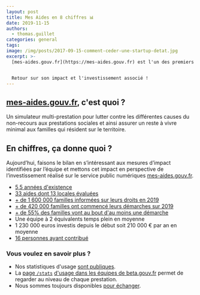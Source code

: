 ```yaml
---
layout: post
title: Mes Aides en 8 chiffres 📊
date: 2019-11-15
authors:
  - thomas.guillet
categories: general
tags:
image: /img/posts/2017-09-15-comment-ceder-une-startup-detat.jpg
excerpt: >-
  [mes-aides.gouv.fr](https://mes-aides.gouv.fr) est l'un des premiers services publics numériques du collectif [beta.gouv.fr](https://beta.gouv.fr).


  Retour sur son impact et l'investissement associé !
---
```


## [mes-aides.gouv.fr](https://mes-aides.gouv.fr), c'est quoi ?

Un simulateur multi-prestation pour lutter contre les différentes causes du non-recours aux prestations sociales et ainsi assurer un reste à vivre minimal aux familles qui résident sur le territoire.


## En chiffres, ça donne quoi ?

Aujourd’hui, faisons le bilan en s’intéressant aux mesures d’impact identifiées par l’équipe et mettons cet impact en perspective de l’investissement réalisé sur le service public numériques [mes-aides.gouv.fr](https://mes-aides.gouv.fr).

- [5,5 années d'existence](https://github.com/betagouv/mes-aides-ui/commit/d76371887f49bf9ecb20b9b267bc697f3b6871ce)
- [33 aides dont 13 locales évaluées](https://mes-aides.gouv.fr/)
- [+ de 1 600 000 familles informées sur leurs droits en 2019](https://stats.data.gouv.fr/index.php?module=CoreHome&action=index&idSite=9&period=day&date=today#?idSite=9&period=year&date=2019-11-07&segment=&category=Goals_Goals&subcategory=General_Overview)
- [+ de 420 000 familles ont commencé leurs démarches sur 2019](https://stats.data.gouv.fr/index.php?module=CoreHome&action=index&idSite=9&period=day&date=today#?idSite=9&period=year&date=2019-11-07&segment=&category=Goals_Goals&subcategory=General_Overview)
- [+ de 55% des familles vont au bout d'au moins une démarche](https://mes-aides.gouv.fr/stats)
- Une équipe à 2 équivalents temps plein en moyenne
- 1 230 000 euros investis depuis le début soit 210 000 € par an en moyenne
- [16 personnes ayant contribué](https://github.com/betagouv/mes-aides-ui)


### Vous voulez en savoir plus ?

- Nos statistiques d'usage [sont publiques](https://stats.data.gouv.fr/index.php?module=CoreHome&action=index&idSite=9&period=day&date=today).
- La [page `/stats`](https://mes-aides.gouv.fr/stats) [d'usage dans les équipes de beta.gouv.fr](https://blog.beta.gouv.fr/general/2017/03/24/no-more-digital-bullshit-please/) permet de regarder au niveau de chaque prestation.
- Nous sommes toujours disponibles [pour échanger](mailto:contact@mes-aides.gouv.fr).
